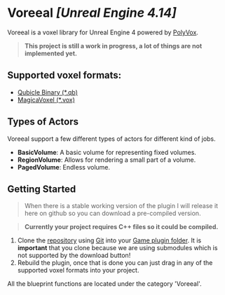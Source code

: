 # Voreeal _[Unreal Engine 4.14]_
Voreeal is a voxel library for Unreal Engine 4 powered by [PolyVox](https://bitbucket.org/volumesoffun/polyvox).

> __This project is still a work in progress, a lot of things are not implemented yet.__

## Supported voxel formats:
* [Qubicle Binary (*.qb)](http://www.minddesk.com/)
* [MagicaVoxel (*.vox)](https://ephtracy.github.io/) 

## Types of Actors
Voreeal support a few different types of actors for different kind of jobs.

* **BasicVolume**: A basic volume for representing fixed volumes.
* **RegionVolume**: Allows for rendering a small part of a volume.
* **PagedVolume**: Endless volume.

## Getting Started

> When there is a stable working version of the plugin I will release it here on github so you can download a pre-compiled version.

> __Currently your project requires C++ files so it could be compiled.__

1. Clone the [repository][0] using [Git][1] into your [Game plugin folder][2]. It is __important__ that you clone because we are using submodules which is not supported by the download button!
2. Rebuild the plugin, once that is done you can just drag in any of the supported voxel formats into your project. 

All the blueprint functions are located under the category 'Voreeal'.

[0]: https://github.com/ChillyFlashER/Voreeal.git
[1]: https://help.github.com/articles/cloning-a-repository/
[2]: https://docs.unrealengine.com/latest/INT/Programming/Plugins/#pluginfolders
